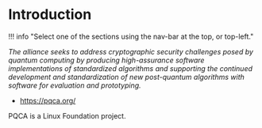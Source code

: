 <!-- SPDX-License-Identifier: CC-BY-4.0 -->
# Introduction

!!! info "Select one of the sections using the nav-bar at the top, or top-left."

_The alliance seeks to address cryptographic security challenges posed by quantum computing by producing high-assurance software implementations of standardized algorithms and supporting the continued development and standardization of new post-quantum algorithms with software for evaluation and prototyping._

- https://pqca.org/

PQCA is a Linux Foundation project.
